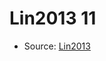 <a name="material" />

# Lin2013 11
<script type="application/ld+json">
  {
    "@context": "https://schema.org/",
    "@type": "ChemicalSubstance",
    "http://purl.org/dc/terms/conformsTo":
      {
        "@type": "CreativeWork",
        "@id": "https://bioschemas.org/profiles/ChemicalSubstance/0.4-RELEASE/"
      },
    "@id": "https://egonw.github.io/nanowiki/nanowiki458.html#material",
    "name": "Lin2013 11",
    "sameAs": "http://127.0.0.1/mediawiki/index.php/Special:URIResolver/Lin2013_11"
  }
</script>


* Source: [Lin2013](Lin2013.md)
